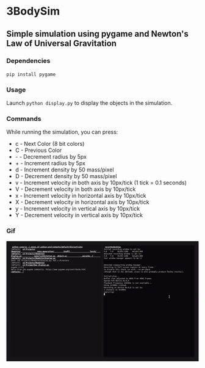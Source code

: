 # 3BodySim

## Simple simulation using pygame and Newton's Law of Universal Gravitation

### Dependencies

`pip install pygame`

### Usage

Launch `python display.py` to display the objects in the simulation.

### Commands

While running the simulation, you can press:

* c - Next Color (8 bit colors)
* C - Previous Color
* \-  - Decrement radius by 5px
* \+ - Increment radius by 5px
* d - Increment density by 50 mass/pixel
* D - Decrement density by 50 mass/pixel
* v - Increment velocity in both axis by 10px/tick (1 tick = 0.1 seconds)
* V - Decrement velocity in both axis by 10px/tick
* x - Increment velocity in horizontal axis by 10px/tick
* X - Decrement velocity in horizontal axis by 10px/tick
* y - Increment velocity in vertical axis by 10px/tick
* Y - Decrement velocity in vertical axis by 10px/tick

### Gif

![Sim](sim.gif)
